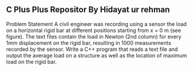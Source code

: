 ## C Plus Plus Repositor By Hidayat ur rehman
Problem Statement
A civil engineer was recording using a sensor the load on a horizontal rigid bar at different positions
starting from x = 0 m (see figure). The text files contain the load in Newton (2nd column) for every 1mm
displacement on the rigid bar, resulting in 1000 measurements recorded by the sensor. Write a C++
program that reads a text file and output the average load on a structure as well as the location of
maximum load on the rigid bar.